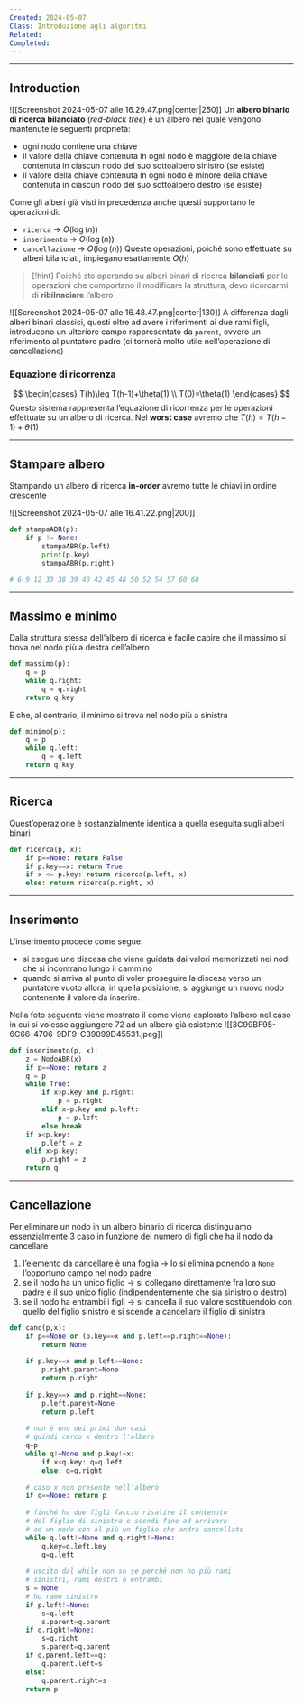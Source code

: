 ```yaml
---
Created: 2024-05-07
Class: Introduzione agli algoritmi
Related: 
Completed:
---
```

---
## Introduction
![[Screenshot 2024-05-07 alle 16.29.47.png|center|250]]
Un **albero binario di ricerca bilanciato** (*red-black tree*) è un albero nel quale vengono mantenute le seguenti proprietà:
- ogni nodo contiene una chiave
- il valore della chiave contenuta in ogni nodo è maggiore della chiave contenuta in ciascun nodo del suo sottoalbero sinistro (se esiste)
- il valore della chiave contenuta in ogni nodo è minore della chiave contenuta in ciascun nodo del suo sottoalbero destro (se esiste)

Come gli alberi già visti in precedenza anche questi supportano le operazioni di:
- `ricerca` → $O(\log(n))$
- `inserimento` → $O(\log(n))$
- `cancellazione` → $O(\log(n))$
Queste operazioni, poiché sono effettuate su alberi bilanciati, impiegano esattamente $O(h)$

>[!hint]
> Poiché sto operando su alberi binari di ricerca **bilanciati** per le operazioni che comportano il modificare la struttura, devo ricordarmi di **ribilnaciare** l’albero


![[Screenshot 2024-05-07 alle 16.48.47.png|center|130]]
A differenza dagli alberi binari classici, questi oltre ad avere i riferimenti ai due rami figli, introducono un ulteriore campo rappresentato da `parent`, ovvero un riferimento al puntatore padre (ci tornerà molto utile nell’operazione di cancellazione)

### Equazione di ricorrenza
$$
\begin{cases}
T(h)\leq T(h-1)+\theta(1) \\
T(0)=\theta(1)
\end{cases}
$$
Questo sistema rappresenta l’equazione di ricorrenza per le operazioni effettuate su un albero di ricerca. Nel **worst case** avremo che $T(h)=T(h-1)+\theta(1)$

---
## Stampare albero
Stampando un albero di ricerca **in-order** avremo tutte le chiavi in ordine crescente

![[Screenshot 2024-05-07 alle 16.41.22.png|200]]
```python
def stampaABR(p):
	if p != None:
		stampaABR(p.left)
		print(p.key)
		stampaABR(p.right)

# 6 9 12 33 38 39 40 42 45 48 50 52 54 57 60 68
```

---
## Massimo e minimo
Dalla struttura stessa dell’albero di ricerca è facile capire che il massimo si trova nel nodo più a destra dell’albero

```python
def massimo(p):
	q = p
	while q.right:
		q = q.right
	return q.key
```

E che, al contrario, il minimo si trova nel nodo più a sinistra
```python
def minimo(p):
	q = p
	while q.left:
		q = q.left
	return q.key
```

---
## Ricerca
Quest’operazione è sostanzialmente identica a quella eseguita sugli alberi binari

```python
def ricerca(p, x):
	if p==None: return False
	if p.key==x: return True
	if x <= p.key: return ricerca(p.left, x)
	else: return ricerca(p.right, x)
```

---
## Inserimento
L’inserimento procede come segue:
- si esegue une discesa che viene guidata dai valori memorizzati nei nodi che si incontrano lungo il cammino
- quando si arriva al punto di voler proseguire la discesa verso un puntatore vuoto allora, in quella posizione, si aggiunge un nuovo nodo contenente il valore da inserire.

Nella foto seguente viene mostrato il come viene esplorato l’albero nel caso in cui si volesse aggiungere $72$ ad un albero già esistente
![[3C99BF95-6C66-4706-9DF9-C39099D45531.jpeg]]

```python
def inserimento(p, x):
	z = NodoABR(x)
	if p==None: return z
	q = p
	while True:
		if x>p.key and p.right:
			p = p.right
		elif x<p.key and p.left:
			p = p.left
		else break
	if x<p.key:
		p.left = z
	elif x>p.key:
		p.right = z
	return q
```

---
## Cancellazione
Per eliminare un nodo in un albero binario di ricerca distinguiamo essenzialmente 3 caso in funzione del numero di figli che ha il nodo da cancellare
1. l’elemento da cancellare è una foglia → lo si elimina ponendo a `None` l’opportuno campo nel nodo padre
2. se il nodo ha un unico figlio → si collegano direttamente fra loro suo padre e il suo unico figlio (indipendentemente che sia sinistro o destro)
3. se il nodo ha entrambi i figli → si cancella il suo valore sostituendolo con quello del figlio sinistro e si scende a cancellare il figlio di sinistra

```python
def canc(p,x):
	if p==None or (p.key==x and p.left==p.right==None):
		return None
	
	if p.key==x and p.left==None:
		p.right.parent=None
		return p.right
	
	if p.key==x and p.right==None:
		p.left.parent=None
		return p.left
	
	# non è uno dei primi due casi
	# quindi cerco x dentro l'albero
	q=p
	while q!=None and p.key!=x:
		if x<q.key: q=q.left
		else: q=q.right
	
	# caso x non presente nell'albero
	if q==None: return p
	
	# finché ha due figli faccio risalire il contenuto
	# del figlio di sinistra e scendi fino ad arrivare
	# ad un nodo con al più un figlio che andrà cancellato
	while q.left!=None and q.right!=None:
		q.key=q.left.key
		q=q.left
	
	# uscito dal while non so se perché non ho più rami
	# sinistri, rami destri o entrambi
	s = None
	# ho ramo sinistro 
	if p.left!=None:
		s=q.left
		s.parent=q.parent
	if q.right!=None:
		s=q.right
		s.parent=q.parent
	if q.parent.left==q:
		q.parent.left=s
	else:
		q.parent.right=s
	return p
```